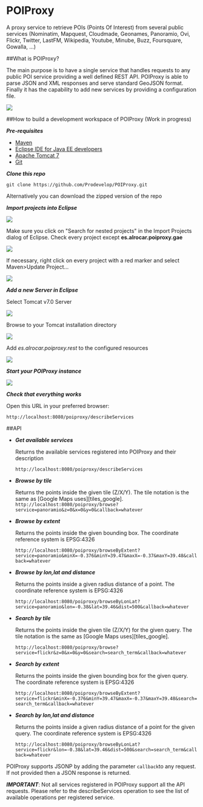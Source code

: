 POIProxy
========

A proxy service to retrieve POIs (Points Of Interest) from several public services (Nominatim, Mapquest, Cloudmade, Geonames, Panoramio, Ovi, Flickr, Twitter, LastFM, Wikipedia, Youtube, Minube, Buzz, Foursquare, Gowalla, ...)

##What is POIProxy?

The main purpose is to have a single service that handles requests to any public POI service providing a well defined REST API. POIProxy is able to parse JSON and XML responses and serve standard GeoJSON format. Finally it has the capability to add new services by providing a configuration file.

<img src="https://raw.githubusercontent.com/Prodevelop/POIProxy/dd43d29e063528ec7fd1aefe5126c309b784eb49/doc/img/poiproxy_diagram.png"/>

##How to build a development workspace of POIProxy (Work in progress)

***Pre-requisites***

* <a href="http://maven.apache.org/download.cgi" target="_blank">Maven</a>
* <a href="https://www.eclipse.org/downloads/" target="_blank">Eclipse IDE for Java EE developers</a>
* <a href="http://tomcat.apache.org/download-70.cgi" target="_blank">Apache Tomcat 7</a>
* <a href="http://git-scm.com/book/en/Getting-Started-Installing-Git" target="_blank">Git</a>

***Clone this repo***

`git clone https://github.com/Prodevelop/POIProxy.git`

Alternatively you can download the zipped version of the repo

***Import projects into Eclipse***

<img src="https://raw.githubusercontent.com/Prodevelop/POIProxy/master/doc/img/step01.png"/>

Make sure you click on "Search for nested projects" in the Import Projects dialog of Eclipse. Check every project except **es.alrocar.poiproxy.gae**

<img src="https://raw.githubusercontent.com/Prodevelop/POIProxy/master/doc/img/step02.png"/>

If necessary, right click on every project with a red marker and select Maven>Update Project...

<img src="https://raw.githubusercontent.com/Prodevelop/POIProxy/master/doc/img/step03.png"/>

***Add a new Server in Eclipse***

Select Tomcat v7.0 Server

<img src="https://raw.githubusercontent.com/Prodevelop/POIProxy/master/doc/img/step05.png"/>

Browse to your Tomcat installation directory

<img src="https://raw.githubusercontent.com/Prodevelop/POIProxy/master/doc/img/step06.png"/>

Add *es.alrocar.poiproxy.rest* to the configured resources

<img src="https://raw.githubusercontent.com/Prodevelop/POIProxy/master/doc/img/step07.png"/>

***Start your POIProxy instance***

<img src="https://raw.githubusercontent.com/Prodevelop/POIProxy/master/doc/img/step08.png"/>

***Check that everything works***

Open this URL in your preferred browser:

`http://localhost:8080/poiproxy/describeServices`


##API

* ***Get available services***

     Returns the available services registered into POIProxy and their description

     `http://localhost:8080/poiproxy/describeServices`

* ***Browse by tile***

     Returns the points inside the given tile (Z/X/Y). The tile notation is the same as [Google Maps uses][tiles_google]. 
     `http://localhost:8080/poiproxy/browse?service=panoramio&z=0&x=0&y=0&callback=whatever`

* ***Browse by extent***

     Returns the points inside the given bounding box. The coordinate reference system is EPSG:4326

     `http://localhost:8080/poiproxy/browseByExtent?service=panoramio&minX=-0.376&minY=39.47&maxX=-0.37&maxY=39.48&callback=whatever`

* ***Browse by lon,lat and distance***

     Returns the points inside a given radius distance of a point. The coordinate reference system is EPSG:4326

     `http://localhost:8080/poiproxy/browseByLonLat?service=panoramio&lon=-0.38&lat=39.46&dist=500&callback=whatever`
     
* ***Search by tile***

     Returns the points inside the given tile (Z/X/Y) for the given query. The tile notation is the same as [Google Maps uses][tiles_google].

     `http://localhost:8080/poiproxy/browse?service=flickr&z=0&x=0&y=0&search=search_term&callback=whatever`

* ***Search by extent***

     Returns the points inside the given bounding box for the given query. The coordinate reference system is EPSG:4326

     `http://localhost:8080/poiproxy/browseByExtent?service=flickr&minX=-0.376&minY=39.47&maxX=-0.37&maxY=39.48&search=search_term&callback=whatever`

* ***Search by lon,lat and distance***

     Returns the points inside a given radius distance of a point for the given query. The coordinate reference system is EPSG:4326

     `http://localhost:8080/poiproxy/browseByLonLat?service=flickr&lon=-0.38&lat=39.46&dist=500&search=search_term&callback=whatever`

POIProxy supports JSONP by adding the parameter `callback`to any request. If not provided then a JSON response is returned.

***IMPORTANT***: Not all services registered in POIProxy support all the API requests. Please refer to the describeServices operation to see the list of available operations per registered service.


